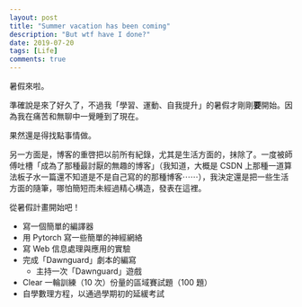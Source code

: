 ```yaml
---
layout: post
title: "Summer vacation has been coming"
description: "But wtf have I done?"
date: 2019-07-20
tags: [Life]
comments: true
---
```


暑假來啦。

準確說是來了好久了，不過我「學習、運動、自我提升」的暑假才剛剛**要**開始。因為我在痛苦和無聊中一覺睡到了現在。

果然還是得找點事情做。

另一方面是，博客的重啓把以前所有紀錄，尤其是生活方面的，抹除了。一度被師傅吐槽「成為了那種最討厭的無趣的博客」（我知道，大概是 CSDN 上那種一道算法板子水一篇還不知道是不是自己寫的的那種博客⋯⋯），我決定還是把一些生活方面的隨筆，哪怕簡短而未經過精心構造，發表在這裡。

從暑假計畫開始吧！

+ 寫一個簡單的編譯器
+ 用 Pytorch 寫一些簡單的神經網絡
+ 寫 Web 信息處理與應用的實驗
+ 完成「Dawnguard」劇本的編寫
  + 主持一次「Dawnguard」遊戲
+ Clear 一輪訓練（10 次）份量的區域賽試題（100 題）
+ 自學數理方程，以通過學期初的延緩考試